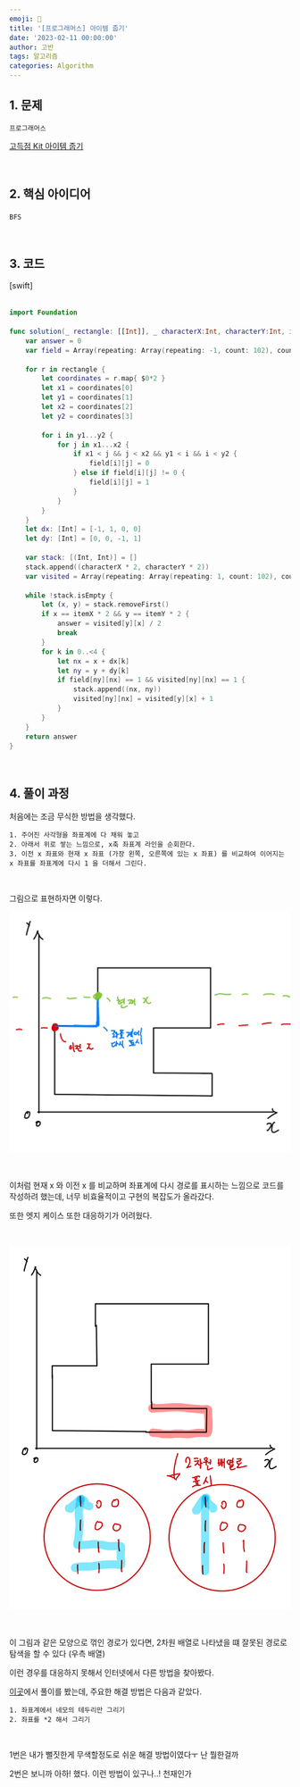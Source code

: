 ```yaml
---
emoji: 🧶
title: '[프로그래머스] 아이템 줍기'
date: '2023-02-11 00:00:00'
author: 고반
tags: 알고리즘
categories: Algorithm
---
```


## 1. 문제

`프로그래머스`

[고득점 Kit 아이템 줍기](https://school.programmers.co.kr/learn/courses/30/lessons/87694?language=python3)


<br/>

## 2. 핵심 아이디어

`BFS`

<br/>

## 3. 코드

[swift]
```swift

import Foundation

func solution(_ rectangle: [[Int]], _ characterX:Int, characterY:Int, itemX: Int, itemY: Int) -> Int {
    var answer = 0
    var field = Array(repeating: Array(repeating: -1, count: 102), count: 102)
    
    for r in rectangle {
        let coordinates = r.map{ $0*2 }
        let x1 = coordinates[0]
        let y1 = coordinates[1]
        let x2 = coordinates[2]
        let y2 = coordinates[3]
        
        for i in y1...y2 {
            for j in x1...x2 {
                if x1 < j && j < x2 && y1 < i && i < y2 {
                    field[i][j] = 0
                } else if field[i][j] != 0 {
                    field[i][j] = 1
                }
            }
        }
    }
    let dx: [Int] = [-1, 1, 0, 0]
    let dy: [Int] = [0, 0, -1, 1]
    
    var stack: [(Int, Int)] = []
    stack.append((characterX * 2, characterY * 2))
    var visited = Array(repeating: Array(repeating: 1, count: 102), count: 102)
    
    while !stack.isEmpty {
        let (x, y) = stack.removeFirst()
        if x == itemX * 2 && y == itemY * 2 {
            answer = visited[y][x] / 2
            break
        }
        for k in 0..<4 {
            let nx = x + dx[k]
            let ny = y + dy[k]
            if field[ny][nx] == 1 && visited[ny][nx] == 1 {
                stack.append((nx, ny))
                visited[ny][nx] = visited[y][x] + 1
            }
        }
    }
    return answer
}

```

<br/>

## 4. 풀이 과정

처음에는 조금 무식한 방법을 생각했다.

    1. 주어진 사각형을 좌표계에 다 채워 놓고
    2. 아래서 위로 쌓는 느낌으로, x축 좌표계 라인을 순회한다.
    3. 이전 x 좌표와 현재 x 좌표 (가장 왼쪽, 오른쪽에 있는 x 좌표) 를 비교하여 이어지는 x 좌표를 좌표계에 다시 1 을 더해서 그린다.

<br/>

그림으로 표현하자면 이렇다.

![아이템줍기_1차_아이디어.jpg](아이템줍기_1차_아이디어.jpg)

<br/>

이처럼 현재 x 와 이전 x 를 비교하며 좌표계에 다시 경로를 표시하는 느낌으로 코드를 작성하려 했는데, 너무 비효율적이고 구현의 복잡도가 올라갔다.

또한 엣지 케이스 또한 대응하기가 어려웠다.

<br/>

![아이템줍기_엣지케이스.jpg](아이템줍기_엣지케이스.jpg)

<br/>

이 그림과 같은 모양으로 꺾인 경로가 있다면, 2차원 배열로 나타냈을 떄 잘못된 경로로 탐색을 할 수 있다 (우측 배열)

이런 경우를 대응하지 못해서 인터넷에서 다른 방법을 찾아봤다.

[이곳](https://velog.io/@rlaalswn3282/프로그래머스-아이템-줍기)에서 풀이를 봤는데, 주요한 해결 방법은 다음과 같았다.

    1. 좌표계에서 네모의 테두리만 그리기
    2. 좌표를 *2 해서 그리기

<br/>

1번은 내가 뻘짓한게 무색할정도로 쉬운 해결 방법이였다ㅜ 난 뭘한걸까

2번은 보니까 아하! 했다. 이런 방법이 있구나..! 천재인가



<br/>


```toc

```
